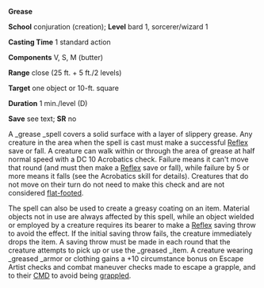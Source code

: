  **Grease**

**School** conjuration (creation); **Level** bard 1, sorcerer/wizard 1

**Casting Time** 1 standard action

**Components** V, S, M (butter)

**Range** close (25 ft. + 5 ft./2 levels)

**Target** one object or 10-ft. square

**Duration** 1 min./level (D)

**Save** see text; **SR** no

A _grease _spell covers a solid surface with a layer of slippery grease. Any creature in the area when the spell is cast must make a successful [Reflex](../combat#_reflex) save or fall. A creature can walk within or through the area of grease at half normal speed with a DC 10 Acrobatics check. Failure means it can't move that round (and must then make a [Reflex](../combat#_reflex) save or fall), while failure by 5 or more means it falls (see the Acrobatics skill for details). Creatures that do not move on their turn do not need to make this check and are not considered [flat-footed](../glossary#_flat-footed).

The spell can also be used to create a greasy coating on an item. Material objects not in use are always affected by this spell, while an object wielded or employed by a creature requires its bearer to make a [Reflex](../combat#_reflex) saving throw to avoid the effect. If the initial saving throw fails, the creature immediately drops the item. A saving throw must be made in each round that the creature attempts to pick up or use the _greased _item. A creature wearing _greased _armor or clothing gains a +10 circumstance bonus on Escape Artist checks and combat maneuver checks made to escape a grapple, and to their [CMD](../combat#_combat-maneuver-defense) to avoid being [grappled](../glossary#_grappled).

